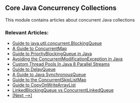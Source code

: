 ## Core Java Concurrency Collections

This module contains articles about concurrent Java collections

### Relevant Articles: 
- [Guide to java.util.concurrent.BlockingQueue](http://www.surya.com/java-blocking-queue)
- [A Guide to ConcurrentMap](http://www.surya.com/java-concurrent-map)
- [Guide to PriorityBlockingQueue in Java](http://www.surya.com/java-priority-blocking-queue)
- [Avoiding the ConcurrentModificationException in Java](http://www.surya.com/java-concurrentmodificationexception)
- [Custom Thread Pools In Java 8 Parallel Streams](http://www.surya.com/java-8-parallel-streams-custom-threadpool)
- [Guide to DelayQueue](http://www.surya.com/java-delay-queue)
- [A Guide to Java SynchronousQueue](http://www.surya.com/java-synchronous-queue)
- [Guide to the ConcurrentSkipListMap](http://www.surya.com/java-concurrent-skip-list-map)
- [Guide to CopyOnWriteArrayList](http://www.surya.com/java-copy-on-write-arraylist)
- [LinkedBlockingQueue vs ConcurrentLinkedQueue](https://www.surya.com/java-queue-linkedblocking-concurrentlinked)
- [[Next -->]](/core-java-modules/core-java-concurrency-collections-2)
